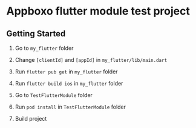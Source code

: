# Appboxo flutter module test project

## Getting Started

1. Go to ```my_flutter``` folder

2. Change ```[clientId]``` and ```[appId]``` in ```my_flutter/lib/main.dart```

2. Run ```flutter pub get``` in ```my_flutter``` folder

3. Run ```flutter build ios```  in ```my_flutter``` folder

4. Go to ```TestFlutterModule``` folder

5. Run ```pod install``` in ```TestFlutterModule``` folder

6. Build project
